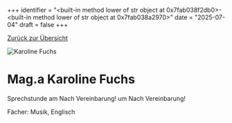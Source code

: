 
+++
identifier = "<built-in method lower of str object at 0x7fab038f2db0>-<built-in method lower of str object at 0x7fab038a2970>"
date = "2025-07-04"
draft = false
+++

 [Zurück zur Übersicht](/schule/lehrpersonal/)

<div class="row">
<div class="column">
<img src="/images/personal/Fuchs.jpg" alt="Karoline Fuchs"> 
</div>
<div class="column">

# Mag.a Karoline Fuchs 

Sprechstunde am Nach Vereinbarung! um Nach Vereinbarung!

Fächer: Musik,  Englisch















</div>
</div> 


